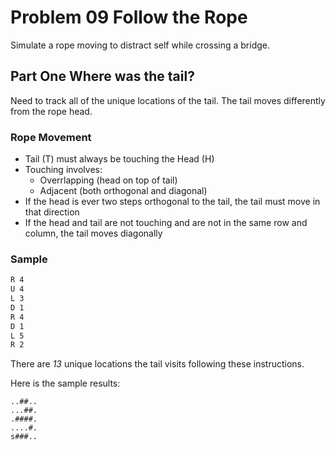 # Problem 09 Follow the Rope

Simulate a rope moving to distract self while crossing a bridge.

## Part One Where was the tail?

Need to track all of the unique locations of the tail.  The tail moves
differently from the rope head.

### Rope Movement

- Tail (T) must always be touching the Head (H)
- Touching involves:
    - Overrlapping (head on top of tail)
    - Adjacent (both orthogonal and diagonal)
- If the head is ever two steps orthogonal to the tail, the tail must move in that direction
- If the head and tail are not touching and are not in the same row and column, the tail moves diagonally

### Sample

```BASH
R 4
U 4
L 3
D 1
R 4
D 1
L 5
R 2
```

There are *13* unique locations the tail visits following these instructions.

Here is the sample results:
```text
..##..
...##.
.####.
....#.
s###..
```
